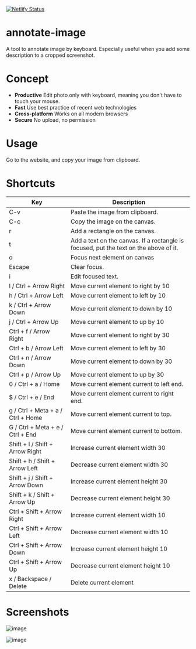 [![Netlify Status](https://api.netlify.com/api/v1/badges/d965a765-5e54-4b61-9fc6-6cc57f60fc43/deploy-status)](https://app.netlify.com/sites/awesome-image-annotator/deploys)

# annotate-image

A tool to annotate image by keyboard. Especially useful when you add some description to a cropped screenshot.

# Concept

- **Productive** Edit photo only with keyboard, meaning you don't have to touch your mouse.
- **Fast** Use best practice of recent web technologies
- **Cross-platform** Works on all modern browsers
- **Secure** No upload, no permission

# Usage

Go to the website, and copy your image from clipboard.

# Shortcuts

| Key                               | Description                                                                           |
| --------------------------------- | ------------------------------------------------------------------------------------- |
| C-v                               | Paste the image from clipboard.                                                       |
| C-c                               | Copy the image on the canvas.                                                         |
| r                                 | Add a rectangle on the canvas.                                                        |
| t                                 | Add a text on the canvas. If a rectangle is focused, put the text on the above of it. |
| o                                 | Focus next element on canvas                                                          |
| Escape                            | Clear focus.                                                                          |
| i                                 | Edit focused text.                                                                    |
| l / Ctrl + Arrow Right            | Move current element to right by 10                                                   |
| h / Ctrl + Arrow Left             | Move current element to left by 10                                                    |
| k / Ctrl + Arrow Down             | Move current element to down by 10                                                    |
| j / Ctrl + Arrow Up               | Move current element to up by 10                                                      |
| Ctrl + f / Arrow Right            | Move current element to right by 30                                                   |
| Ctrl + b / Arrow Left             | Move current element to left by 30                                                    |
| Ctrl + n / Arrow Down             | Move current element to down by 30                                                    |
| Ctrl + p / Arrow Up               | Move current element to up by 30                                                      |
| 0 / Ctrl + a / Home               | Move current element current to left end.                                             |
| $ / Ctrl + e / End                | Move current element current to right end.                                            |
| g / Ctrl + Meta + a / Ctrl + Home | Move current element current to top.                                                  |
| G / Ctrl + Meta + e / Ctrl + End  | Move current element current to bottom.                                               |
| Shift + l / Shift + Arrow Right   | Increase current element width 30                                                     |
| Shift + h / Shift + Arrow Left    | Decrease current element width 30                                                     |
| Shift + j / Shift + Arrow Down    | Increase current element height 30                                                    |
| Shift + k / Shift + Arrow Up      | Decrease current element height 30                                                    |
| Ctrl + Shift + Arrow Right        | Increase current element width 10                                                     |
| Ctrl + Shift + Arrow Left         | Decrease current element width 10                                                     |
| Ctrl + Shift + Arrow Down         | Increase current element height 10                                                    |
| Ctrl + Shift + Arrow Up           | Decrease current element height 10                                                    |
| x / Backspace / Delete            | Delete current element                                                                |

# Screenshots

![image](https://user-images.githubusercontent.com/10719495/113316097-81620d00-92fd-11eb-8157-6a7aaddaf544.png)

![image](https://user-images.githubusercontent.com/10719495/113316314-b706f600-92fd-11eb-8f83-e11dfd4f9a94.png)
